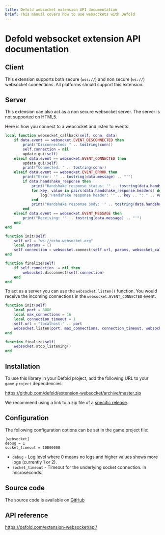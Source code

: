 ```yaml
---
title: Defold websocket extension API documentation
brief: This manual covers how to use websockets with Defold
---
```


# Defold websocket extension API documentation

## Client

This extension supports both secure (`wss://`) and non secure (`ws://`) websocket connections.
All platforms should support this extension.

## Server

This extension can also act as a non secure websocket server. The server is not supported on HTML5.

Here is how you connect to a websocket and listen to events:

```lua
local function websocket_callback(self, conn, data)
    if data.event == websocket.EVENT_DISCONNECTED then
        print("Disconnected: " .. tostring(conn))
        self.connection = nil
        update_gui(self)
    elseif data.event == websocket.EVENT_CONNECTED then
        update_gui(self)
        print("Connected: " .. tostring(conn))
    elseif data.event == websocket.EVENT_ERROR then
        print("Error: '" .. tostring(data.message) .. "'")
        if data.handshake_response then
            print("Handshake response status: '" .. tostring(data.handshake_response.status) .. "'")
            for key, value in pairs(data.handshake_response.headers) do
                log("Handshake response header: '" .. key .. ": " .. value .. "'")
            end
            print("Handshake response body: '" .. tostring(data.handshake_response.response) .. "'")
        end
    elseif data.event == websocket.EVENT_MESSAGE then
        print("Receiving: '" .. tostring(data.message) .. "'")
    end
end

function init(self)
    self.url = "ws://echo.websocket.org"
    local params = {}
    self.connection = websocket.connect(self.url, params, websocket_callback)
end

function finalize(self)
    if self.connection ~= nil then
        websocket.disconnect(self.connection)
    end
end
```

To act as a server you can use the `websocket.listen()` function. You would receive the incoming connections in the `websocket.EVENT_CONNECTED` event.

```lua
function init(self)
    local port = 8080
    local max_connections = 16
    local connection_timeout = 1
    self.url = "localhost:" .. port
    websocket.listen(port, max_connections, connection_timeout, websocket_callback)
end

function finalize(self)
    websocket.stop_listening()
end
```


## Installation
To use this library in your Defold project, add the following URL to your `game.project` dependencies:

https://github.com/defold/extension-websocket/archive/master.zip

We recommend using a link to a zip file of a [specific release](https://github.com/defold/extension-websocket/releases).


## Configuration
The following configuration options can be set in the game.project file:

```
[websocket]
debug = 1
socket_timeout = 10000000
```

* `debug` - Log level where 0 means no logs and higher values shows more logs (currently 1 or 2).
* `socket_timeout` - Timeout for the underlying socket connection. In microseconds.


## Source code

The source code is available on [GitHub](https://github.com/defold/extension-websocket)

## API reference

https://defold.com/extension-websocket/api/
